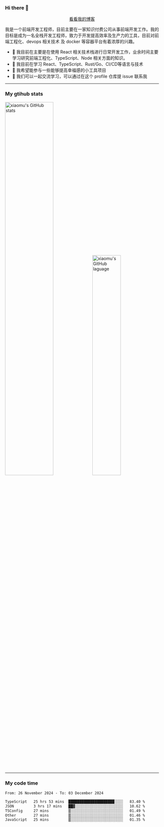 ### Hi there 👋

<p align="center">
  <a href="https://blog.realjacket.fun">看看我的博客</a>
</p>

我是一个前端开发工程师，目前主要在一家知识付费公司从事前端开发工作。我的目标是成为一名全栈开发工程师，致力于开发提高效率及生产力的工具，目前对前端工程化、devops 相关技术 及 docker 等容器平台有着浓厚的兴趣。

- 🔭 我目前在主要是在使用 React 相关技术栈进行日常开发工作，业余时间主要学习研究前端工程化、TypeScript、Node 相关方面的知识。
- 🌱 我目前在学习 React、TypeScript、Rust/Go、CI/CD等语言与技术
- 👯 我希望能参与一些能够提高幸福感的小工具项目
- 💬 我们可以一起交流学习，可以通过在这个 profile 仓库提 issue 联系我

***

### My gtihub stats

<a><img src="https://github-readme-stats-git-masterrstaa-rickstaa.vercel.app/api?username=real-jacket&&show_icons=true" title="xiaomu's GitHub stats" alt="xiaomu's GitHub stats" style="width:56%;"/></a>
<a><img src="https://github-readme-stats-git-masterrstaa-rickstaa.vercel.app/api/top-langs/?username=real-jacket&layout=compact" title="xiaomu's GitHub laguage" alt="xiaomu's GitHub laguage" style="width:43%;"/><a/>

***

### My code time

<!--START_SECTION:waka-->

```txt
From: 26 November 2024 - To: 03 December 2024

TypeScript   25 hrs 53 mins  █████████████████████░░░░   83.40 %
JSON         3 hrs 17 mins   ██▓░░░░░░░░░░░░░░░░░░░░░░   10.62 %
TSConfig     27 mins         ▒░░░░░░░░░░░░░░░░░░░░░░░░   01.49 %
Other        27 mins         ▒░░░░░░░░░░░░░░░░░░░░░░░░   01.46 %
JavaScript   25 mins         ▒░░░░░░░░░░░░░░░░░░░░░░░░   01.35 %
```

<!--END_SECTION:waka-->
